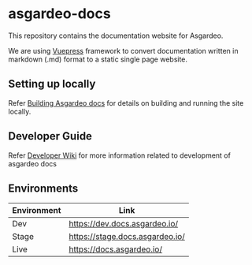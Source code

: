 # asgardeo-docs

This repository contains the documentation website for Asgardeo.

We are using [Vuepress](https://vuepress.vuejs.org/) framework to convert documentation written in markdown (.md) format
to a static single page website.

## Setting up locally

Refer [Building Asgardeo docs](https://github.com/wso2-enterprise/asgardeo-docs/wiki/Building-asgardeo-docs) for details on building and running the site locally.


## Developer Guide

Refer [Developer Wiki](https://github.com/wso2-enterprise/asgardeo-docs/wiki) for more information related to development of asgardeo docs


## Environments

| Environment | Link |
|-------------|-----|
| Dev         | <https://dev.docs.asgardeo.io/>    |
| Stage       | <https://stage.docs.asgardeo.io/>    |
| Live        | <https://docs.asgardeo.io/>    |
